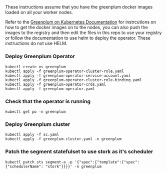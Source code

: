 ##
These instructions assume that you have the greenplum docker images loaded on all your worker nodes.

Refer to the [Greenplum on Kubernetes Documentation](https://greenplum-kubernetes.docs.pivotal.io/1-12/installing.html) for instrcutions on how to get the docker images on to the nodes, you can also push the images to the registry and then edit the files in this repo to use your registry or follow the documentation to use helm to deploy the operator. These instructions do not use HELM.

### Deploy Greenplum Operator
```
kubectl create ns greenplum
kubectl apply -f greenplum-operator-cluster-role.yaml
kubectl apply -f greenplum-operator-service-account.yaml
kubectl apply -f greenplum-operator-cluster-role-binding.yaml
kubectl apply -f greenplum-operator-crds.yaml
kubectl apply -f greenplum-operator.yaml
```
### Check that the operator is running
```
kubectl get po -n greenplum
```
### Deploy Greenplum cluster
```
kubectl apply -f sc.yaml
kubectl apply -f greenplum-cluster.yaml -n greenplum
```
### Patch the segment statefulset to use stork as it's scheduler
```
kubectl patch sts segment-a -p '{"spec":{"template":{"spec": {"schedulerName": "stork"}}}}' -n greenplum
```

